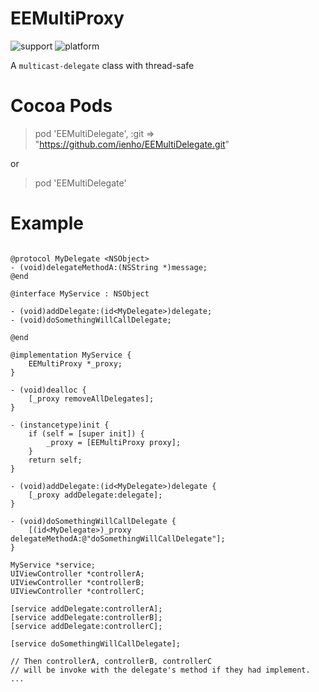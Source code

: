 # EEMultiProxy

![support](https://img.shields.io/badge/cocoaPod-0.0.1-green.svg)
![platform](https://img.shields.io/badge/platform-iOS-blue.svg)

A `multicast-delegate` class with thread-safe

# Cocoa Pods

> pod 'EEMultiDelegate', :git => "https://github.com/ienho/EEMultiDelegate.git"

or 

> pod 'EEMultiDelegate'

# Example

```objc

@protocol MyDelegate <NSObject>
- (void)delegateMethodA:(NSString *)message;
@end

@interface MyService : NSObject

- (void)addDelegate:(id<MyDelegate>)delegate;
- (void)doSomethingWillCallDelegate;

@end

@implementation MyService {
    EEMultiProxy *_proxy;
}

- (void)dealloc {
    [_proxy removeAllDelegates];
}

- (instancetype)init {
    if (self = [super init]) {
        _proxy = [EEMultiProxy proxy];
    }
    return self;
}

- (void)addDelegate:(id<MyDelegate>)delegate {
    [_proxy addDelegate:delegate];
}

- (void)doSomethingWillCallDelegate {
	[(id<MyDelegate>)_proxy delegateMethodA:@"doSomethingWillCallDelegate"];
}

```

```objc
MyService *service;
UIViewController *controllerA;
UIViewController *controllerB;
UIViewController *controllerC;

[service addDelegate:controllerA];
[service addDelegate:controllerB];
[service addDelegate:controllerC];

[service doSomethingWillCallDelegate];

// Then controllerA, controllerB, controllerC
// will be invoke with the delegate's method if they had implement.
...

```
